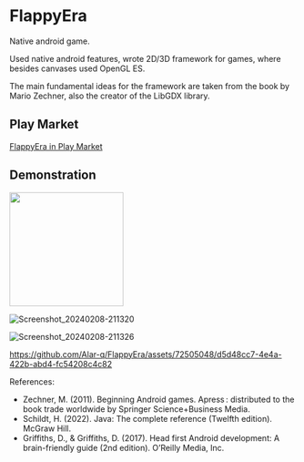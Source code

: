 # FlappyEra

Native android game. 

Used native android features, wrote 2D/3D framework for games, where besides canvases used OpenGL ES. 

The main fundamental ideas for the framework are taken from the book by Mario Zechner, also the creator of the LibGDX library.

## Play Market
[FlappyEra in Play Market](https://play.google.com/store/apps/details?id=com.retro.androidgames.flappybird)


## Demonstration
<img src="[http://url.to/image.png](https://github.com/Alar-q/FlappyEra/assets/72505048/82c48772-9be8-45e7-978f-97bcccb1c553)" width="200" height="200">

![Screenshot_20240208-211320](https://github.com/Alar-q/FlappyEra/assets/72505048/82c48772-9be8-45e7-978f-97bcccb1c553)

![Screenshot_20240208-211326](https://github.com/Alar-q/FlappyEra/assets/72505048/084d8b48-7f36-48a0-b181-c30c305c58f2)

https://github.com/Alar-q/FlappyEra/assets/72505048/d5d48cc7-4e4a-422b-abd4-fc54208c4c82


References:
- Zechner, M. (2011). Beginning Android games. Apress : distributed to the book trade worldwide by Springer Science+Business Media.
- Schildt, H. (2022). Java: The complete reference (Twelfth edition). McGraw Hill.
- Griffiths, D., & Griffiths, D. (2017). Head first Android development: A brain-friendly guide (2nd edition). O’Reilly Media, Inc.

